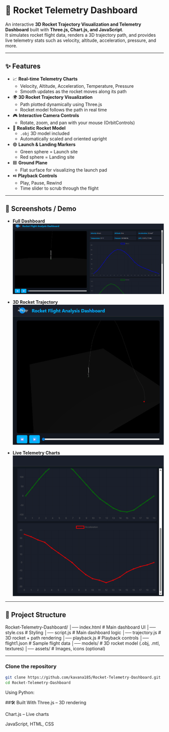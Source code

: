 # 🚀 Rocket Telemetry Dashboard  

An interactive **3D Rocket Trajectory Visualization and Telemetry Dashboard** built with **Three.js, Chart.js, and JavaScript**.  
It simulates rocket flight data, renders a 3D trajectory path, and provides live telemetry stats such as velocity, altitude, acceleration, pressure, and more.  

---

## ✨ Features  
- 📈 **Real-time Telemetry Charts**  
  - Velocity, Altitude, Acceleration, Temperature, Pressure  
  - Smooth updates as the rocket moves along its path  
- 🌍 **3D Rocket Trajectory Visualization**  
  - Path plotted dynamically using Three.js  
  - Rocket model follows the path in real time  
- 🎮 **Interactive Camera Controls**  
  - Rotate, zoom, and pan with your mouse (OrbitControls)  
- 🚀 **Realistic Rocket Model**  
  - `.obj` 3D model included  
  - Automatically scaled and oriented upright  
- 🟢 **Launch & Landing Markers**  
  - Green sphere = Launch site  
  - Red sphere = Landing site  
- 🟦 **Ground Plane**  
  - Flat surface for visualizing the launch pad  
- ⏯️ **Playback Controls**  
  - Play, Pause, Rewind  
  - Time slider to scrub through the flight  

---

## 📸 Screenshots / Demo  


- **Full Dashboard**  
  ![Dashboard Overview](public/assets/dashboard.png)  

- **3D Rocket Trajectory**  
  ![Trajectory View](public/assets/trajectory.png)  

- **Live Telemetry Charts**  
  ![Charts](public/assets/charts.png)  

---

## 📂 Project Structure  
Rocket-Telemetry-Dashboard/
│── index.html # Main dashboard UI
│── style.css # Styling
│── script.js # Main dashboard logic
│── trajectory.js # 3D rocket + path rendering
│── playback.js # Playback controls
│── flight1.json # Sample flight data
│── models/ # 3D rocket model (.obj, .mtl, textures)
│── assets/ # Images, icons (optional)


---
###  Clone the repository  
```bash
git clone https://github.com/kavana185/Rocket-Telemetry-Dashboard.git
cd Rocket-Telemetry-Dashboard
```
Using Python:

##🛠️ Built With
Three.js
 – 3D rendering

Chart.js
 – Live charts

JavaScript, HTML, CSS
